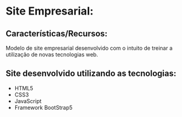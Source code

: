 # Site Empresarial:

## Características/Recursos:
Modelo de site empresarial desenvolvido com o intuito de treinar a utilização de novas tecnologias web.

## Site desenvolvido utilizando as tecnologias:

- HTML5
- CSS3
- JavaScript
- Framework BootStrap5
